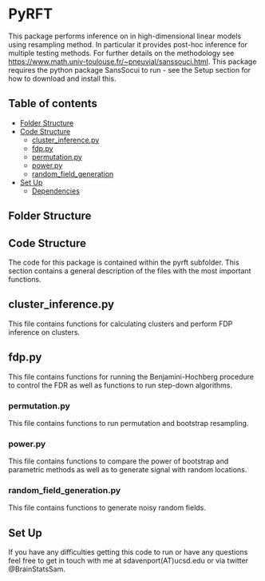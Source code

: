 # PyRFT
This package performs inference on in high-dimensional linear models using resampling method. In particular it provides post-hoc inference for multiple testing methods. For further details on the methodology see https://www.math.univ-toulouse.fr/~pneuvial/sanssouci.html. This package requires the python package SansSocui to run - see the Setup section for how to download and install this.

## Table of contents
* [Folder Structure](#folderstruct)
* [Code Structure](#codestruct)
    * [cluster_inference.py](#cinference)
    * [fdp.py](#fdp)
    * [permutation.py](#permutation)
    * [power.py](#power)
    * [random_field_generation](#rft)
* [Set Up](#setup)
    * [Dependencies](#dependencies)

## Folder Structure <a name="folderstruct"></a>

## Code Structure <a name="codestruct"></a>
The code for this package is contained within the pyrft subfolder. This section contains a general description of the files with the most important functions.

## cluster_inference.py <a name="cinference"></a>
This file contains functions for calculating clusters and perform FDP inference on clusters.

## fdp.py <a name="fdp"></a>
This file contains functions for running the Benjamini-Hochberg procedure to control the FDR as well as functions to run step-down algorithms.

### permutation.py <a name="permutation"></a>
This file contains functions to run permutation and bootstrap resampling. 

### power.py <a name="power"></a>
This file contains functions to compare the power of bootstrap and parametric methods as well as to generate signal with random locations.

### random_field_generation.py <a name="rft"></a>
This file contains functions to generate noisy random fields.  

## Set Up <a name="setup"></a>
If you have any difficulties getting this code to run or have any questions
feel free to get in touch with me at sdavenport(AT)ucsd.edu or via twitter @BrainStatsSam.
